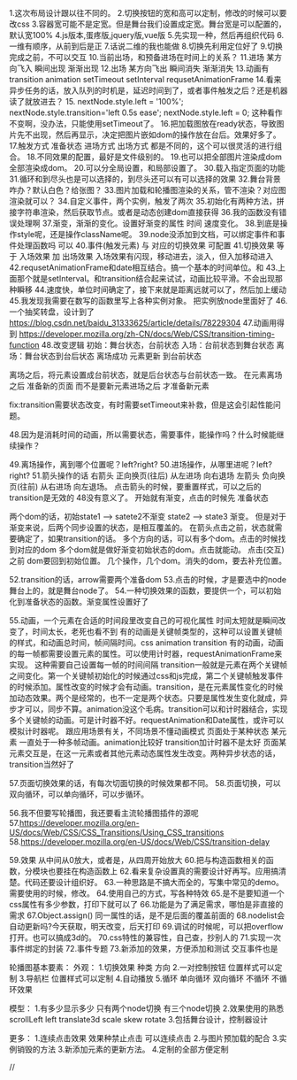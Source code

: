 1.这次布局设计跟以往不同的。
2.切换按钮的宽和高可以定制，修改的时候可以要改css
3.容器宽可能不是定宽。但是舞台我们设置成定宽。舞台宽是可以配置的，默认宽100%
4.js版本,蛋疼版,jquery版,vue版
5.先实现一种，然后再组织代码
6.一维有顺序，从前到后是正
7.话说二维的我也能做
8.切换先利用定位好了
9.切换完成之前，不可以交互
10.当前出场，和预备进场在时间上的关系？
11.进场 某方向飞入  瞬间出现  渐渐出现
12.出场 某方向飞出  瞬间消失  渐渐消失
13.动画有transition  animation setTimeout  setInterval  requsetAnimationFrame
14.看来异步任务的话，放入队列的时机是，延迟时间到了，或者事件触发之后？还是机器读了就放进去？
15.        nextNode.style.left = '100%';
        nextNode.style.transition='left 0.5s ease';
        nextNode.style.left = 0;
这种看作不变啊，没办法，只能使用setTimeout了。
16.把加载图放在ready状态，导致图片先不出现，然后再显示，决定把图片嵌如dom的操作放在台后。效果好多了。
17.触发方式   准备状态   进场方式   出场方式   都是不同的，这个可以很灵活的进行组合。
18.不同效果的配置，最好是文件级别的。
19.也可以把全部图片渲染成dom全部渲染成dom。
20.可以分全局设置，和局部设置了。
30.载入指定页面的功能
31.循环和到尽头也是可以选择的，到尽头还可以有可以选择的效果
32.舞台背景咋办？默认白色？给张图？
33.图片加载和轮播图渲染的关系，管不渲染？对应图渲染就可以？
34.自定义事件，两个实例，触发了两次
35.初始化有两种方法，拼接字符串渲染，然后获取节点。或者是动态创建dom直接获得
36.我的函数没有错误处理啊
37.渐变，渐渐的变化。设置好渐变的属性  时间  速度变化。
38.到底是操作style呢，还是操作className呢。
39.node没添加到文档，可以绑定事件和事件处理函数吗  可以
40.事件(触发元素) 与 对应的切换效果 可配置
41.切换效果 等于 入场效果 加 出场效果
入场效果有闪现，移动进去，淡入，但入加移动进入
42.requsetAnimationFrame和date相互结合。搞一个基本的时间单位。和
43.上面那个就是setInterval。和transition结合起来试试，动画比较平滑。不会出现那种瞬移
44.速度快，单位时间确定了，接下来就是距离远就可以了，然后加上缓动
45.我发现我需要在数写的函数里写上各种实例对象。 把实例放node里面好了
46.一个抽奖转盘，设计到了 https://blog.csdn.net/baidu_31333625/article/details/78229304
47.动画用得到  https://developer.mozilla.org/zh-CN/docs/Web/CSS/transition-timing-function
48.改变逻辑
初始：舞台状态，台前状态
入场：台前状态到舞台状态
离场：舞台状态到台后状态
离场成功 元素更新 到台前状态

离场之后，将元素设置成台前状态，就是后台状态与台前状态一致。
在元素离场之后 准备新的页面    而不是要新元素进场之后 才准备新元素

fix:transition需要状态改变，有时需要setTimeout来补救，但是这会引起性能问题。

48.因为是消耗时间的动画，所以需要状态，需要事件，能操作吗？什么时候能继续操作？

49.离场操作，离到哪个位置呢？left?right?
50.进场操作，从哪里进呢？left?right?
51.箭头操作的话
右箭头  正向换页(往后)   从左进场   向右退场
左箭头  负向换页(往前)  从右进场 向左退场。
点击箭头的时候，要重置样式，可以之后的transition是无效的  48没有意义了。
开始就有渐变，点击的时候先 准备状态

两个dom的话，初始state1 --> satete2不渐变
state2 --> state3  渐变。  但是对于渐变来说，后两个同步设置的状态，是相互覆盖的。
在箭头点击之前，状态就需要确定了，如果transition的话。
多个方向的话，可以有多个dom。点击的时候找到对应的dom
多个dom就是做好渐变初始状态的dom。点击就能动。
点击(交互)之前 dom要回到初始位置。
几个操作，几个dom。消失的dom，要去补充位置。

52.transition的话，arrow需要两个准备dom
53.点击的时候，才是要选中的node 舞台上的，就是舞台node了。
54.一种切换效果的函数，要提供一个，可以初始化到准备状态的函数。渐变属性设置好了

55.动画，一个元素在合适的时间段里改变自己的可视化属性
时间太短就是瞬间改变了，时间太长，老死也看不到
有的动画是关键帧类型的，这种可以设置关键帧的样式，和动画总时间，帧间隔时间。css animation  transition
有的动画，动画的每一帧都需要设置元素的属性。可以使用计时器，requestAnimationFrame来实现。
这种需要自己设置每一帧的时间间隔
transition一般就是元素在两个关键帧之间变化。第一个关键帧初始化的时候通过css和js完成，第二个关键帧触发事件的时候添加。属性改变的时候才会有动画。transition，是在元素属性变化的时候加动态效果。两个是经常的，也不一定是两个状态。只要是属性发生变化就成，异步才可以，同步不算。animation没这个毛病。transition可以和计时器结合，实现多个关键帧的动画。可是计时器不好。requestAnimation和Date属性，或许可以模拟计时器呢。
跟应用场景有关，不同场景不懂动画模式
页面处于某种状态  某元素 一直处于一种多帧动画。animation比较好  transition加计时器不是太好
页面某元素交互是，在这一元素或者其他元素动态属性发生改变。两种异步状态的话，transition当然好了

57.页面切换效果的话，有每次切面切换的时候效果都不同。
58.页面切换，可以双向循环，可以单向循环，可以步循环。

56.我不但要写轮播图，我还要看主流轮播图插件的源呢
57.https://developer.mozilla.org/en-US/docs/Web/CSS/CSS_Transitions/Using_CSS_transitions
58.https://developer.mozilla.org/en-US/docs/Web/CSS/transition-delay

59.效果  从中间从0放大，或者是，从四周开始放大
60.把与构造函数相关的函数，分模块也要挂在构造函数上
62.看来复杂设置真的需要设计好再写。应用搞清楚。代码还要设计组织好。
63.一种思路是不搞大而全的，写集中常见的demo。需要使用的时候，修改。
64.使用自己的方式，写各种特效
65.是不是要知道一个css属性有多少参数，打印下就可以了
66.功能是为了满足需求，哪怕是非直接的需求
67.Object.assign()  同一属性的话，是不是后面的覆盖前面的
68.nodelist会自动更新吗?今天获取，明天改变，后天打印
69.调试的时候呢，可以把overflow打开。也可以搞成3d的。
70.css特性的兼容性，自己查，抄别人的
71.实现一次事件绑定的封装
72.事件专题
73.新添加的效果，方便添加和测试    交互事件也是

轮播图基本要素：
外观：
1.切换效果  种类 方向
2.一对控制按钮  位置样式可以定制
3.导航栏  位置样式可以定制
4.自动播放
5.循环 单向循环 双向循环 不循环  不循环效果

模型：
1.有多少显示多少  只有两个node切换   有三个node切换
2.效果使用的熟悉 scrollLeft  left  translate3d  scale  skew  rotate
3.包括舞台设计，控制器设计

更多：
1.连续点击效果 效果种禁止点击  可以连续点击
2.与图片预加载的配合
3.实例销毁的方法
3.新添加元素的更新方法。
4.定制的全部方便定制













//
